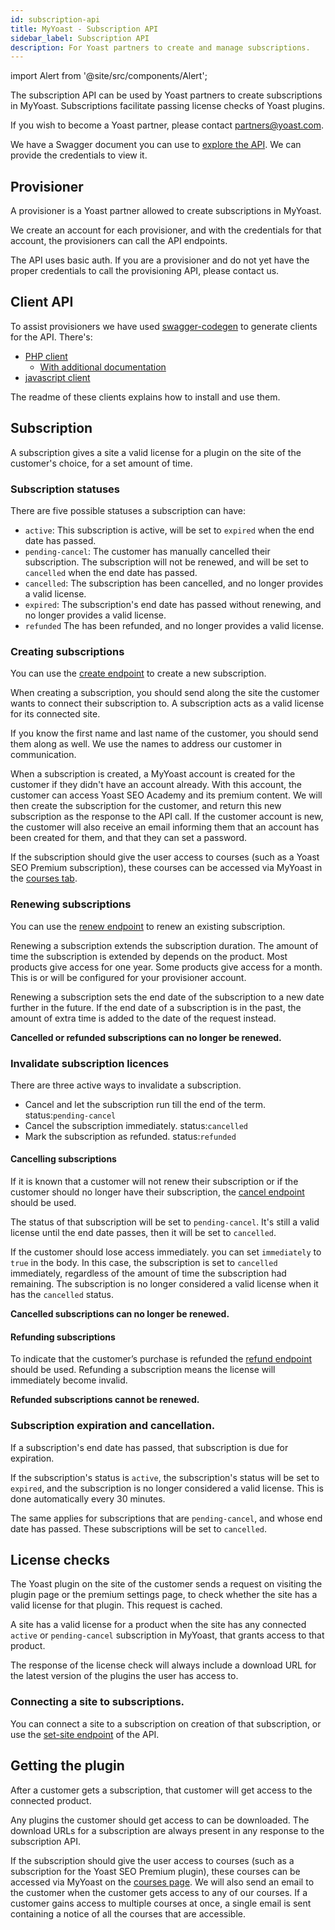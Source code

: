 ```yaml
---
id: subscription-api
title: MyYoast - Subscription API
sidebar_label: Subscription API
description: For Yoast partners to create and manage subscriptions.
---
```

import Alert from '@site/src/components/Alert';

The subscription API can be used by Yoast partners to create subscriptions in MyYoast. Subscriptions facilitate passing license checks of Yoast plugins.
<Alert>

If you wish to become a Yoast partner, please contact [partners@yoast.com](mailto:partners@yoast.com).
</Alert>

We have a Swagger document you can use to [explore the API](https://my.yoast.com/provisioning-api/#/). We can provide the credentials to view it.

## Provisioner

A provisioner is a Yoast partner allowed to create subscriptions in MyYoast.

We create an account for each provisioner, and with the credentials for that account, the provisioners can call the API endpoints.

The API uses basic auth. If you are a provisioner and do not yet have the proper credentials to call the provisioning API, please contact us.

## Client API

To assist provisioners we have used [swagger-codegen](https://swagger.io/docs/open-source-tools/swagger-codegen/) to generate clients for the API. There's:

- [PHP client](https://github.com/Yoast/subscription-api-php-client)
    - [With additional documentation](https://github.com/Yoast/subscription-api-php-client/blob/master/docs/Api/SubscriptionProvisioningApi.md)
- [javascript client](https://github.com/Yoast/subscription-api-javascript-client)

The readme of these clients explains how to install and use them.

## Subscription

A subscription gives a site a valid license for a plugin on the site of the customer's choice, for a set amount of time.

### Subscription statuses

There are five possible statuses a subscription can have:

- `active`: This subscription is active, will be set to `expired` when the end date has passed.
- `pending-cancel`: The customer has manually cancelled their subscription. The subscription will not be renewed, and will be set to `cancelled` when the end date has passed.
- `cancelled`: The subscription has been cancelled, and no longer provides a valid license.
- `expired`: The subscription's end date has passed without renewing, and no longer provides a valid license.
- `refunded` The has been refunded, and no longer provides a valid license.

### Creating subscriptions

You can use the [create endpoint](https://my.yoast.com/provisioning-api/#/Subscription%20Provisioning/post_api_provisioning_subscriptions_create) to create a new subscription.

When creating a subscription, you should send along the site the customer wants to connect their subscription to. A subscription acts as a valid license for its connected site.

If you know the first name and last name of the customer, you should send them along as well. We use the names to address our customer in communication.

When a subscription is created, a MyYoast account is created for the customer if they didn't have an account already. With this account, the customer can access Yoast SEO Academy and its premium content.
We will then create the subscription for the customer, and return this new subscription as the response to the API call.
If the customer account is new, the customer will also receive an email informing them that an account has been created for them, and that they can set a password.

If the subscription should give the user access to courses (such as a Yoast SEO Premium subscription), these courses can be accessed via MyYoast in the [courses tab](https://my.yoast.com/courses).

### Renewing subscriptions

You can use the [renew endpoint](https://my.yoast.com/provisioning-api/#/Subscription%20Provisioning/post_api_provisioning_subscriptions__id__renew) to renew an existing subscription.

Renewing a subscription extends the subscription duration. The amount of time the subscription is extended by depends on the product.
Most products give access for one year. Some products give access for a month. This is or will be configured for your provisioner account.

Renewing a subscription sets the end date of the subscription to a new date further in the future.
If the end date of a subscription is in the past, the amount of extra time is added to the date of the request instead.

**Cancelled or refunded subscriptions can no longer be renewed.**

### Invalidate subscription licences

There are three active ways to invalidate a subscription.
- Cancel and let the subscription run till the end of the term. status:`pending-cancel`
- Cancel the subscription immediately. status:`cancelled`
- Mark the subscription as refunded. status:`refunded`

#### Cancelling subscriptions

If it is known that a customer will not renew their subscription or if the customer should no longer have their subscription, the [cancel endpoint](https://my.yoast.com/provisioning-api/#/Subscription%20Provisioning/post_api_provisioning_subscriptions__id__cancel) should be used.

The status of that subscription will be set to `pending-cancel`. It's still a valid license until the end date passes, then it will be set to `cancelled`.

If the customer should lose access immediately. you can set `immediately` to `true` in the body. In this case, the subscription is set to `cancelled` immediately, regardless of the amount of time the subscription had remaining. The subscription is no longer considered a valid license when it has the `cancelled` status.

**Cancelled subscriptions can no longer be renewed.**
#### Refunding subscriptions
To indicate that the customer’s purchase is refunded the [refund endpoint](https://my.yoast.com/provisioning-api/#/Subscription%20Provisioning/post_api_provisioning_subscriptions__id__refund) should be used.
Refunding a subscription means the license will immediately become invalid.

**Refunded subscriptions cannot be renewed.**

### Subscription expiration and cancellation.

If a subscription's end date has passed, that subscription is due for expiration.

If the subscription's status is `active`, the subscription's status will be set to `expired`, and the subscription is no longer considered a valid license. This is done automatically every 30 minutes.

The same applies for subscriptions that are `pending-cancel`, and whose end date has passed. These subscriptions will be set to `cancelled`.

## License checks

The Yoast plugin on the site of the customer sends a request on visiting the plugin page or the premium settings page, to check whether the site has a valid license for that plugin. This request is cached.

A site has a valid license for a product when the site has any connected `active` or `pending-cancel` subscription in MyYoast, that grants access to that product.

The response of the license check will always include a download URL for the latest version of the plugins the user has access to.

### Connecting a site to subscriptions.

You can connect a site to a subscription on creation of that subscription, or use the [set-site endpoint](https://my.yoast.com/provisioning-api/#/Subscription%20Provisioning/post_api_provisioning_subscriptions__id__set_site) of the API.

## Getting the plugin

After a customer gets a subscription, that customer will get access to the connected product.

Any plugins the customer should get access to can be downloaded. The download URLs for a subscription are always present in any response to the subscription API.

If the subscription should give the user access to courses (such as a subscription for the Yoast SEO Premium plugin), these courses can be accessed via MyYoast on the [courses page](https://my.yoast.com/courses).
We will also send an email to the customer when the customer gets access to any of our courses. If a customer gains access to multiple courses at once, a single email is sent containing a notice of all the courses that are accessible.
